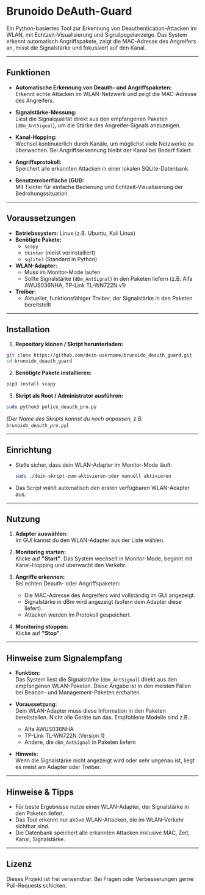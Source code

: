 # Brunoido DeAuth-Guard

Ein Python-basiertes Tool zur Erkennung von Deauthentication-Attacken im WLAN, mit Echtzeit-Visualisierung und Signalpegelanzeige. Das System erkennt automatisch Angriffspakete, zeigt die MAC-Adresse des Angreifers an, misst die Signalstärke und fokussiert auf den Kanal.

---

## Funktionen

- **Automatische Erkennung von Deauth- und Angriffspaketen:**  
  Erkennt echte Attacken im WLAN-Netzwerk und zeigt die MAC-Adresse des Angreifers.

- **Signalstärke-Messung:**  
  Liest die Signalqualität direkt aus den empfangenen Paketen (`dBm_AntSignal`), um die Stärke des Angreifer-Signals anzuzeigen.

- **Kanal-Hopping:**  
  Wechsel kontinuierlich durch Kanäle, um möglichst viele Netzwerke zu überwachen. Bei Angriffserkennung bleibt der Kanal bei Bedarf fixiert.

- **Angriffsprotokoll:**  
  Speichert alle erkannten Attacken in einer lokalen SQLite-Datenbank.

- **Benutzeroberfläche (GUI):**  
  Mit Tkinter für einfache Bedienung und Echtzeit-Visualisierung der Bedrohungssituation.

---

## Voraussetzungen

- **Betriebssystem:** Linux (z.B. Ubuntu, Kali Linux)  
- **Benötigte Pakete:**  
  - `scapy`  
  - `tkinter` (meist vorinstalliert)  
  - `sqlite3` (Standard in Python)  
- **WLAN-Adapter:**  
  - Muss im Monitor-Mode laufen  
  - Sollte Signalstärke (`dBm_AntSignal`) in den Paketen liefern (z.B. Alfa AWUS036NHA, TP-Link TL-WN722N v1)  
- **Treiber:**  
  - Aktueller, funktionsfähiger Treiber, der Signalstärke in den Paketen bereitstellt

---

## Installation

1. **Repository klonen / Skript herunterladen:**

```bash
git clone https://github.com/dein-username/brunoido_deauth_guard.git
cd brunoido_deauth_guard
```

2. **Benötigte Pakete installieren:**  

```bash
pip3 install scapy
```

3. **Skript als Root / Administrator ausführen:**  

```bash
sudo python3 police_deauth_pro.py
```

*(Der Name des Skripts kannst du noch anpassen, z.B. `brunoido_deauth_pro.py`)*

---

## Einrichtung

- Stelle sicher, dass dein WLAN-Adapter im Monitor-Mode läuft:  
  ```bash
  sudo ./dein-skript-zum-aktivieren-oder manuell aktivieren
  ```
- Das Script wählt automatisch den ersten verfügbaren WLAN-Adapter aus.

---

## Nutzung

1. **Adapter auswählen:**  
   Im GUI kannst du den WLAN-Adapter aus der Liste wählen.

2. **Monitoring starten:**  
   Klicke auf **"Start"**. Das System wechselt in Monitor-Mode, beginnt mit Kanal-Hopping und überwacht den Verkehr.

3. **Angriffe erkennen:**  
   Bei echten Deauth- oder Angriffspaketen:
   - Die MAC-Adresse des Angreifers wird vollständig im GUI angezeigt.
   - Signalstärke in dBm wird angezeigt (sofern dein Adapter diese liefert).
   - Attacken werden im Protokoll gespeichert.

4. **Monitoring stoppen:**  
   Klicke auf **"Stop"**.

---

## Hinweise zum Signalempfang

- **Funktion:**  
  Das System liest die Signalstärke (`dBm_AntSignal`) direkt aus den empfangenen WLAN-Paketen. Diese Angabe ist in den meisten Fällen bei Beacon- und Management-Paketen enthalten.

- **Voraussetzung:**  
  Dein WLAN-Adapter muss diese Information in den Paketen bereitstellen. Nicht alle Geräte tun das. Empfohlene Modelle sind z.B.:

  - Alfa AWUS036NHA
  - TP-Link TL-WN722N (Version 1)
  - Andere, die `dBm_AntSignal` in Paketen liefern

- **Hinweis:**  
  Wenn die Signalstärke nicht angezeigt wird oder sehr ungenau ist, liegt es meist am Adapter oder Treiber.

---

## Hinweise & Tipps

- Für beste Ergebnisse nutze einen WLAN-Adapter, der Signalstärke in den Paketen liefert.
- Das Tool erkennt nur aktive WLAN-Attacken, die im WLAN-Verkehr sichtbar sind.
- Die Datenbank speichert alle erkannten Attacken inklusive MAC, Zeit, Kanal, Signalstärke.

---

## Lizenz

Dieses Projekt ist frei verwendbar. Bei Fragen oder Verbesserungen gerne Pull-Requests schicken.
